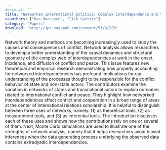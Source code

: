 ```yaml
---
#excerpt: ""
title: "Networked international politics: Complex interdependence and the diffusion of conflict and peace"
coauthors: ["Han Dorussen", "Erik Gartzke"]
category: "Papers"
download: "http://jpr.sagepub.com/content/53/3/283"
---
```

Network theory and methods are becoming increasingly used to study the causes and consequences of conflict. Network analysis allows researchers to develop a better understanding of the causal dynamics and structural geometry of the complex web of interdependencies at work in the onset, incidence, and diffusion of conflict and peace. This issue features new theoretical and empirical research demonstrating how properly accounting for networked interdependencies has profound implications for our understanding of the processes thought to be responsible for the conflict behavior of state and non-state actors. The contributors examine the variation in networks of states and transnational actors to explain outcomes related to international conflict and peace. They highlight how networked interdependencies affect conflict and cooperation in a broad range of areas at the center of international relations scholarship. It is helpful to distinguish between three uses of networks, namely: (1) as theoretical tools, (2) as measurement tools, and (3) as inferential tools. The introduction discusses each of these uses and shows how the contributions rely on one or several of them. Next, Monte Carlo simulations are used to illustrate one of the strengths of network analysis, namely that it helps researchers avoid biased inferences when the data generating process underlying the observed data contains extradyadic interdependencies.
